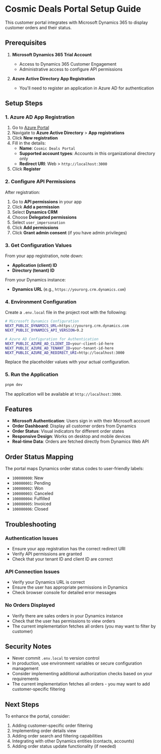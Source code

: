 # Cosmic Deals Portal Setup Guide

This customer portal integrates with Microsoft Dynamics 365 to display customer orders and their status.

## Prerequisites

1. **Microsoft Dynamics 365 Trial Account**

   - Access to Dynamics 365 Customer Engagement
   - Administrative access to configure API permissions

2. **Azure Active Directory App Registration**
   - You'll need to register an application in Azure AD for authentication

## Setup Steps

### 1. Azure AD App Registration

1. Go to [Azure Portal](https://portal.azure.com)
2. Navigate to **Azure Active Directory** > **App registrations**
3. Click **New registration**
4. Fill in the details:
   - **Name**: `Cosmic Deals Portal`
   - **Supported account types**: Accounts in this organizational directory only
   - **Redirect URI**: Web > `http://localhost:3000`
5. Click **Register**

### 2. Configure API Permissions

After registration:

1. Go to **API permissions** in your app
2. Click **Add a permission**
3. Select **Dynamics CRM**
4. Choose **Delegated permissions**
5. Select `user_impersonation`
6. Click **Add permissions**
7. Click **Grant admin consent** (if you have admin privileges)

### 3. Get Configuration Values

From your app registration, note down:

- **Application (client) ID**
- **Directory (tenant) ID**

From your Dynamics instance:

- **Dynamics URL** (e.g., `https://yourorg.crm.dynamics.com`)

### 4. Environment Configuration

Create a `.env.local` file in the project root with the following:

```bash
# Microsoft Dynamics Configuration
NEXT_PUBLIC_DYNAMICS_URL=https://yourorg.crm.dynamics.com
NEXT_PUBLIC_DYNAMICS_API_VERSION=9.2

# Azure AD Configuration for Authentication
NEXT_PUBLIC_AZURE_AD_CLIENT_ID=your-client-id-here
NEXT_PUBLIC_AZURE_AD_TENANT_ID=your-tenant-id-here
NEXT_PUBLIC_AZURE_AD_REDIRECT_URI=http://localhost:3000
```

Replace the placeholder values with your actual configuration.

### 5. Run the Application

```bash
pnpm dev
```

The application will be available at `http://localhost:3000`.

## Features

- **Microsoft Authentication**: Users sign in with their Microsoft account
- **Order Dashboard**: Display all customer orders from Dynamics
- **Order Status**: Visual indicators for different order states
- **Responsive Design**: Works on desktop and mobile devices
- **Real-time Data**: Orders are fetched directly from Dynamics Web API

## Order Status Mapping

The portal maps Dynamics order status codes to user-friendly labels:

- `100000000`: New
- `100000001`: Pending
- `100000002`: Won
- `100000003`: Canceled
- `100000004`: Fulfilled
- `100000005`: Invoiced
- `100000006`: Closed

## Troubleshooting

### Authentication Issues

- Ensure your app registration has the correct redirect URI
- Verify API permissions are granted
- Check that your tenant ID and client ID are correct

### API Connection Issues

- Verify your Dynamics URL is correct
- Ensure the user has appropriate permissions in Dynamics
- Check browser console for detailed error messages

### No Orders Displayed

- Verify there are sales orders in your Dynamics instance
- Check that the user has permissions to view orders
- The current implementation fetches all orders (you may want to filter by customer)

## Security Notes

- Never commit `.env.local` to version control
- In production, use environment variables or secure configuration management
- Consider implementing additional authorization checks based on your requirements
- The current implementation fetches all orders - you may want to add customer-specific filtering

## Next Steps

To enhance the portal, consider:

1. Adding customer-specific order filtering
2. Implementing order details view
3. Adding order search and filtering capabilities
4. Integrating with other Dynamics entities (contacts, accounts)
5. Adding order status update functionality (if needed)
